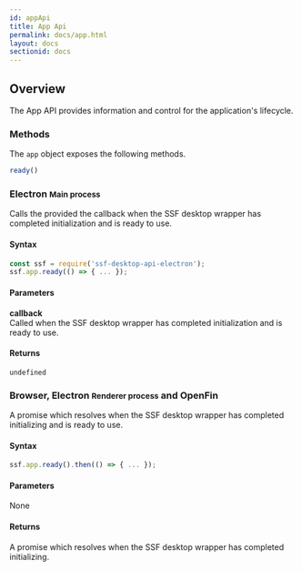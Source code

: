```yaml
---
id: appApi
title: App Api
permalink: docs/app.html
layout: docs
sectionid: docs
---
```


## Overview
The App API provides information and control for the application's lifecycle.

### Methods
The `app` object exposes the following methods.</p>

```javascript
ready()
```

### Electron <small>Main process</small>
Calls the provided the callback when the SSF desktop wrapper has completed initialization and is ready to use.

#### Syntax

```javascript
const ssf = require('ssf-desktop-api-electron');
ssf.app.ready(() => { ... });
```

#### Parameters
**callback**  
Called when the SSF desktop wrapper has completed initialization and is ready to use.

#### Returns
`undefined`

### Browser, Electron <small>Renderer process</small> and OpenFin
A promise which resolves when the SSF desktop wrapper has completed initializing and is ready to use.

#### Syntax
```javascript
ssf.app.ready().then(() => { ... });
```

#### Parameters
None

#### Returns
A promise which resolves when the SSF desktop wrapper has completed initializing.

